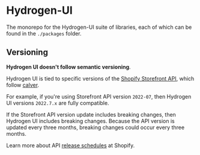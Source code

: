 # Hydrogen-UI

The monorepo for the Hydrogen-UI suite of libraries, each of which can be found in the `./packages` folder.

## Versioning

**Hydrogen UI doesn't follow semantic versioning**.

Hydrogen UI is tied to specific versions of the [Shopify Storefront API](https://shopify.dev/api/storefront), which follow [calver](https://calver.org/).

For example, if you're using Storefront API version `2022-07`, then Hydrogen UI versions `2022.7.x` are fully compatible.

If the Storefront API version update includes breaking changes, then Hydrogen UI includes breaking changes. Because the API version is updated every three months, breaking changes could occur every three months.

Learn more about API [release schedules](https://shopify.dev/api/usage/versioning#release-schedule) at Shopify.
